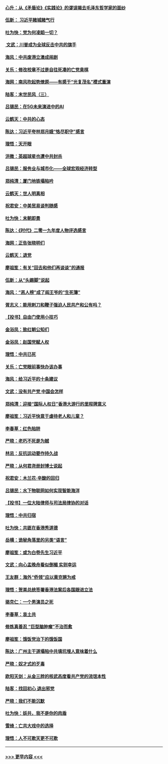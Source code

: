 #### [心升：从《矛盾论》《实践论》的谬误揭去毛泽东哲学家的面纱](../pages/nsc993/n11736962.md?t=12211844) 
#### [伍新： 习近平赌城赌气行](../pages/nsc993/n11736929.md?t=12211844) 
#### [吐为快：党为何凌蹈一切？](../pages/nsc993/n11736915.md?t=12211844) 
#### [ 文武：川普成为全球反击中共的旗手](../pages/nsc993/n11736882.md?t=12211844) 
#### [海风：中共废港立澳成闹剧](../pages/nsc993/n11735857.md?t=12211844) 
#### [关乐：修改校章不过是自往死凑的亡党臭棋](../pages/nsc993/n11735097.md?t=12211844) 
#### [海网：南风吹起势燎原——有感于“光复茂名”模式重演](../pages/nsc993/n11732308.md?t=12211844) 
#### [陆客：末世民风（三）](../pages/nsc993/n11732211.md?t=12211844) 
#### [吕锡民：在5G未来演进中的AI](../pages/nsc993/n11730010.md?t=12211844) 
#### [云鹤天：中共的心态](../pages/nsc993/n11729906.md?t=12211844) 
#### [陈达：习近平夸林郑月娥“恪尽职守”感言](../pages/nsc993/n11729881.md?t=12211844) 
#### [理悟：天开眼](../pages/nsc993/n11729699.md?t=12211844) 
#### [洪微：英超球星也遭中共封杀](../pages/nsc993/n11727243.md?t=12211844) 
#### [吕锡民：服务业与城市化——全球宏观经济转型](../pages/nsc993/n11725845.md?t=12211844) 
#### [郑纯清：厦门地铁塌陷吟](../pages/nsc993/n11725813.md?t=12211844) 
#### [云鹤天：世人明真相](../pages/nsc993/n11725621.md?t=12211844) 
#### [祝君安：中美贸易谈判随感](../pages/nsc993/n11725609.md?t=12211844) 
#### [吐为快：末朝即景](../pages/nsc993/n11723365.md?t=12211844) 
#### [陈达：《时代》二零一九年度人物评选感言](../pages/nsc993/n11723337.md?t=12211844) 
#### [海网：正告张晓明们](../pages/nsc993/n11723228.md?t=12211844) 
#### [云鹤天：退党](../pages/nsc993/n11723056.md?t=12211844) 
#### [廖祖笙：有关“回去和他们再谈谈”的通报](../pages/nsc993/n11722442.md?t=12211844) 
#### [伍新：从“头踢脚”说起](../pages/nsc993/n11722429.md?t=12211844) 
#### [海风：“恶人榜”成了阎王爷的“生死簿”](../pages/nsc993/n11722272.md?t=12211844) 
#### [胥志义：能用剌刀和鞭子强迫人民共产和公有吗？](../pages/nsc993/n11720569.md?t=12211844) 
#### [【投书】自由门使用小技巧](../pages/nsc993/n11720180.md?t=12211844) 
#### [金浴凤：致红朝公知们](../pages/nsc993/n11720563.md?t=12211844) 
#### [金浴凤：赵国党赋人权](../pages/nsc993/n11720533.md?t=12211844) 
#### [理悟：中共已死](../pages/nsc993/n11720233.md?t=12211844) 
#### [关乐：亡党眼前事快办该办事](../pages/nsc993/n11719160.md?t=12211844) 
#### [海风：给习近平的十条建议](../pages/nsc993/n11717616.md?t=12211844) 
#### [文武：没有共产党 中国会怎样](../pages/nsc993/n11717584.md?t=12211844) 
#### [郑纯清：迎接“国际人权日”香港大游行的里程牌意义](../pages/nsc993/n11717417.md?t=12211844) 
#### [廖祖笙：习近平快意于虐待老人和儿童？](../pages/nsc993/n11715313.md?t=12211844) 
#### [李春草：红色陷阱](../pages/nsc993/n11715029.md?t=12211844) 
#### [严晓：老朽不死是为贼](../pages/nsc993/n11712910.md?t=12211844) 
#### [林忌：反抗运动要作持久战](../pages/nsc993/n11712623.md?t=12211844) 
#### [严晓：从何君尧册封博士说起](../pages/nsc993/n11712465.md?t=12211844) 
#### [祝君安：木兰花·辛酸的回归](../pages/nsc993/n11712381.md?t=12211844) 
#### [吕锡民：水下物联网如何实现智能海洋](../pages/nsc993/n11711158.md?t=12211844) 
#### [【投书】一位大陆律师与司法局律协的对话](../pages/nsc993/n11709675.md?t=12211844) 
#### [理悟：中共归宿](../pages/nsc993/n11710059.md?t=12211844) 
#### [吐为快：共匪在香港秀道德](../pages/nsc993/n11709979.md?t=12211844) 
#### [岳横：诡秘角落里的另类“语言”](../pages/nsc993/n11709792.md?t=12211844) 
#### [廖祖笙：或为白卷先生习近平](../pages/nsc993/n11708330.md?t=12211844) 
#### [文武：向心孟晚舟看似倒楣 实则幸运](../pages/nsc993/n11708236.md?t=12211844) 
#### [王友群：海外“侨领”应以黄克锵为戒](../pages/nsc993/n11706176.md?t=12211844) 
#### [理悟：贺美总统签署香港法案后各国跟进立法](../pages/nsc993/n11706853.md?t=12211844) 
#### [骆克仁：一个男演员之死](../pages/nsc993/n11706677.md?t=12211844) 
#### [李春草：哀土共](../pages/nsc993/n11706255.md?t=12211844) 
#### [修炼真善忍 “巨型脑肿瘤”不治而愈](../pages/nsc993/n11705340.md?t=12211844) 
#### [廖祖笙：饿饭党治下的饿饭国](../pages/nsc993/n11705085.md?t=12211844) 
#### [陈达：广州主干道塌陷中共填坑埋人意味着什么](../pages/nsc993/n11705046.md?t=12211844) 
#### [严晓：奴才式的歹毒](../pages/nsc993/n11704826.md?t=12211844) 
#### [欧阳天剑：从金三胖的核武态度看共产党的流氓本性](../pages/nsc993/n11702238.md?t=12211844) 
#### [陆客：找回初心 退出邪党](../pages/nsc993/n11702213.md?t=12211844) 
#### [严晓：我们不能沉默](../pages/nsc993/n11702110.md?t=12211844) 
#### [吐为快：妖共，我不是你的肉盾](../pages/nsc993/n11701366.md?t=12211844) 
#### [雪绮：亡共大戏中的选择](../pages/nsc993/n11699922.md?t=12211844) 
#### [理悟：人不可欺天更不可欺](../pages/nsc993/n11699657.md?t=12211844) 

----
#### [ >>> 更早内容 <<< ](../indexes/nsc993-earlier.md)
